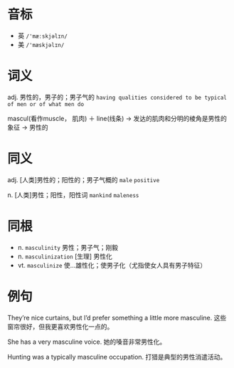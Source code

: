 # 音标

- 英 `/'mæːskjəlɪn/`
- 美 `/'mæskjəlɪn/`

# 词义

adj. 男性的，男子的；男子气的
`having qualities considered to be typical of men or of what men do`



mascul(看作muscle， 肌肉) ＋ line(线条) → 发达的肌肉和分明的棱角是男性的象征 → 男性的

# 同义

adj. [人类]男性的；阳性的；男子气概的
`male` `positive`

n. [人类]男性；阳性，阳性词
`mankind` `maleness`

# 同根

- n. `masculinity` 男性；男子气；刚毅
- n. `masculinization` [生理] 男性化
- vt. `masculinize` 使…雄性化；使男子化（尤指使女人具有男子特征）

# 例句

They’re nice curtains, but I’d prefer something a little more masculine.
这些窗帘很好，但我更喜欢男性化一点的。

She has a very masculine voice.
她的嗓音非常男性化。

Hunting was a typically masculine occupation.
打猎是典型的男性消遣活动。


